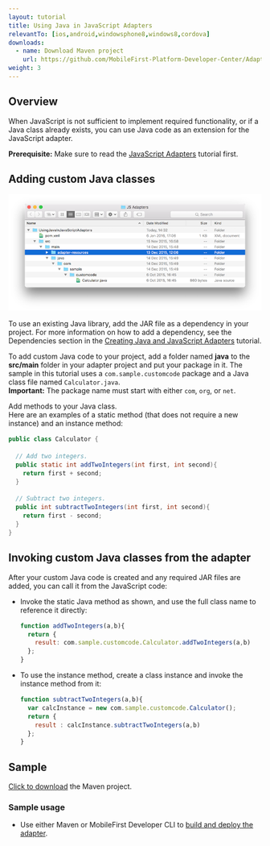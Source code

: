 ```yaml
---
layout: tutorial
title: Using Java in JavaScript Adapters
relevantTo: [ios,android,windowsphone8,windows8,cordova]
downloads:
  - name: Download Maven project
    url: https://github.com/MobileFirst-Platform-Developer-Center/Adapters/tree/release80
weight: 3
---
```


## Overview

When JavaScript is not sufficient to implement required functionality, or if a Java class already exists, you can use Java code as an extension for the JavaScript adapter.

**Prerequisite:** Make sure to read the [JavaScript Adapters](../) tutorial first.

## Adding custom Java classes 
![UsingJavainJS](UsingJavainJS.png)

To use an existing Java library, add the JAR file as a dependency in your project. For more information on how to add a dependency, see the Dependencies section in the [Creating Java and JavaScript Adapters](../../creating-adapters/#dependencies) tutorial.

To add custom Java code to your project, add a folder named **java** to the **src/main** folder in your adapter project and put your package in it. The sample in this tutorial uses a `com.sample.customcode` package and a Java class file named `Calculator.java`.   
**Important:** The package name must start with either `com`, `org`, or `net`.

Add methods to your Java class.  
Here are an examples of a static method (that does not require a new instance) and an instance method:

```java
public class Calculator {

  // Add two integers.
  public static int addTwoIntegers(int first, int second){
    return first + second;
  }

  // Subtract two integers.
  public int subtractTwoIntegers(int first, int second){
    return first - second;
  }
}
```

## Invoking custom Java classes from the adapter
After your custom Java code is created and any required JAR files are added, you can call it from the JavaScript code:

* Invoke the static Java method as shown, and use the full class name to reference it directly:

    ```js
    function addTwoIntegers(a,b){
      return {
        result: com.sample.customcode.Calculator.addTwoIntegers(a,b)
      };
    }
    ```
* To use the instance method, create a class instance and invoke the instance method from it:

    ```js
    function subtractTwoIntegers(a,b){
      var calcInstance = new com.sample.customcode.Calculator();   
      return {
        result : calcInstance.subtractTwoIntegers(a,b)
      };
    }
    ```

## Sample
[Click to download](https://github.com/MobileFirst-Platform-Developer-Center/Adapters/tree/release80) the Maven project.

### Sample usage
* Use either Maven or MobileFirst Developer CLI to [build and deploy the adapter](../../creating-adapters/).